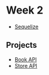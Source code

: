 # Week 2

- [Sequelize](../04-sequelize/README.md)

## Projects

- [Book API](https://github.com/HackYourFutureBelgium/bf-back-end-template)
- [Store API](https://github.com/HackYourFutureBelgium/bf-back-end-template)
